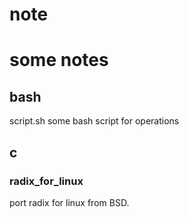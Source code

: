 note
====

# some notes

## bash
script.sh
	some bash script for operations

## c
### radix_for_linux
port radix for linux from BSD.
